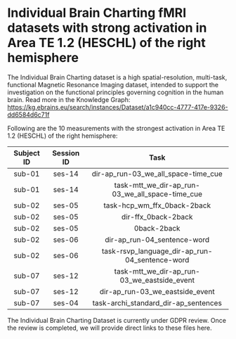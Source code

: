 # Individual Brain Charting fMRI datasets with strong activation in Area TE 1.2 (HESCHL) of the right hemisphere

The Individual Brain Charting dataset is a high spatial-resolution, multi-task, functional Magnetic Resonance Imaging dataset, intended to support the investigation on the functional principles governing cognition in the human brain.
Read more in the Knowledge Graph: https://kg.ebrains.eu/search/instances/Dataset/a1c940cc-4777-417e-9326-dd6584d6c71f

Following are the 10 measurements with the strongest activation in Area TE 1.2 (HESCHL) of the right hemisphere:

| Subject ID | Session ID | Task |
| :-: | :-: | :-: |
| sub-01 | ses-14 | dir-ap_run-03_we_all_space-time_cue|
| sub-01 | ses-14 | task-mtt_we_dir-ap_run-03_we_all_space-time_cue|
| sub-02 | ses-05 | task-hcp_wm_ffx_0back-2back|
| sub-02 | ses-05 | dir-ffx_0back-2back|
| sub-02 | ses-05 | 0back-2back|
| sub-02 | ses-06 | dir-ap_run-04_sentence-word|
| sub-02 | ses-06 | task-rsvp_language_dir-ap_run-04_sentence-word|
| sub-07 | ses-12 | task-mtt_we_dir-ap_run-03_we_eastside_event|
| sub-07 | ses-12 | dir-ap_run-03_we_eastside_event|
| sub-07 | ses-04 | task-archi_standard_dir-ap_sentences|


The Individual Brain Charting Dataset is currently under GDPR review. Once the review is completed, we will provide direct links to these files here.